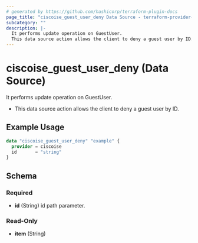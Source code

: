 ```yaml
---
# generated by https://github.com/hashicorp/terraform-plugin-docs
page_title: "ciscoise_guest_user_deny Data Source - terraform-provider-ciscoise"
subcategory: ""
description: |-
  It performs update operation on GuestUser.
  This data source action allows the client to deny a guest user by ID.
---
```


# ciscoise_guest_user_deny (Data Source)

It performs update operation on GuestUser.

- This data source action allows the client to deny a guest user by ID.

## Example Usage

```terraform
data "ciscoise_guest_user_deny" "example" {
  provider = ciscoise
  id       = "string"
}
```

<!-- schema generated by tfplugindocs -->
## Schema

### Required

- **id** (String) id path parameter.

### Read-Only

- **item** (String)



